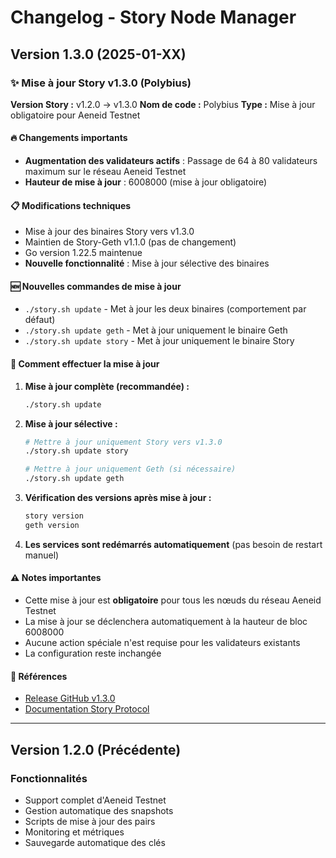 # Changelog - Story Node Manager

## Version 1.3.0 (2025-01-XX)

### ✨ Mise à jour Story v1.3.0 (Polybius)

**Version Story :** v1.2.0 → v1.3.0
**Nom de code :** Polybius
**Type :** Mise à jour obligatoire pour Aeneid Testnet

#### 🔥 Changements importants
- **Augmentation des validateurs actifs** : Passage de 64 à 80 validateurs maximum sur le réseau Aeneid Testnet
- **Hauteur de mise à jour** : 6008000 (mise à jour obligatoire)

#### 📋 Modifications techniques
- Mise à jour des binaires Story vers v1.3.0
- Maintien de Story-Geth v1.1.0 (pas de changement)
- Go version 1.22.5 maintenue
- **Nouvelle fonctionnalité** : Mise à jour sélective des binaires

#### 🆕 Nouvelles commandes de mise à jour
- `./story.sh update` - Met à jour les deux binaires (comportement par défaut)
- `./story.sh update geth` - Met à jour uniquement le binaire Geth
- `./story.sh update story` - Met à jour uniquement le binaire Story

#### 🚀 Comment effectuer la mise à jour

1. **Mise à jour complète (recommandée) :**
   ```bash
   ./story.sh update
   ```

2. **Mise à jour sélective :**
   ```bash
   # Mettre à jour uniquement Story vers v1.3.0
   ./story.sh update story
   
   # Mettre à jour uniquement Geth (si nécessaire)
   ./story.sh update geth
   ```

3. **Vérification des versions après mise à jour :**
   ```bash
   story version
   geth version
   ```

4. **Les services sont redémarrés automatiquement** (pas besoin de restart manuel)

#### ⚠️ Notes importantes
- Cette mise à jour est **obligatoire** pour tous les nœuds du réseau Aeneid Testnet
- La mise à jour se déclenchera automatiquement à la hauteur de bloc 6008000
- Aucune action spéciale n'est requise pour les validateurs existants
- La configuration reste inchangée

#### 🔗 Références
- [Release GitHub v1.3.0](https://github.com/piplabs/story/releases/tag/v1.3.0)
- [Documentation Story Protocol](https://docs.story.foundation/)

---

## Version 1.2.0 (Précédente)

### Fonctionnalités
- Support complet d'Aeneid Testnet
- Gestion automatique des snapshots
- Scripts de mise à jour des pairs
- Monitoring et métriques
- Sauvegarde automatique des clés 